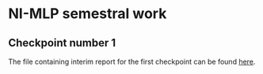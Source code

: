 # NI-MLP semestral work

## Checkpoint number 1

The file containing interim report for the first checkpoint can be found [here](./findings.md).
